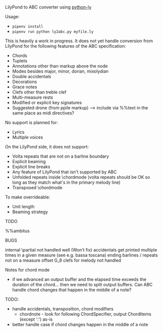 LilyPond to ABC converter using [python-ly](https://pypi.python.org/pypi/python-ly)

Usage: 

* `pipenv install`
* `pipenv run python ly2abc.py myfile.ly`

This is heavily a work in progress. It does not yet handle conversion from
LilyPond for the following features of the ABC specification:

* Chords
* Tuplets
* Annotations other than markup above the node
* Modes besides major, minor, dorian, mixolydian
* Double accidentals
* Decorations
* Grace notes
* Clefs other than treble clef
* Multi-measure rests
* Modified or explicit key signatures
* Suggested drone (from ppile markup) --> include via %%text in the same place as midi directives?

No support is planned for:

* Lyrics
* Multiple voices

On the LilyPond side, it does not support:

* Volta repeats that are not on a barline boundary
* Explicit beaming
* Explicit line breaks
* Any feature of LilyPond that isn't supported by ABC
* Unfolded repeats inside \chordmode (volta repeats should be OK so long as they match what's in the primary melody line)
* Transposed \chordmode

To make overrideable:

* Unit length
* Beaming strategy


TODO

%%ambitus

BUGS

internal \partial not handled well (Won't fix)
accidentals get printed multiple times in a given measure (see e.g. bassa toscana)
ending barlines / repeats not on a measure offset
G\_8 clefs for melody not handled

Notes for chord mode
- if we advanced an output buffer and the elapsed time exceeds the duration of the chord... then we need to split output buffers. Can ABC handle chord changes that happen in the middle of a note?

TODO:
- handle accidentals, transposition, chord modifiers
  - chordnote - look for following ChordSpecifier, output ChordItems (except ':') as-is
- better handle case if chord changes happen in the middle of a note
